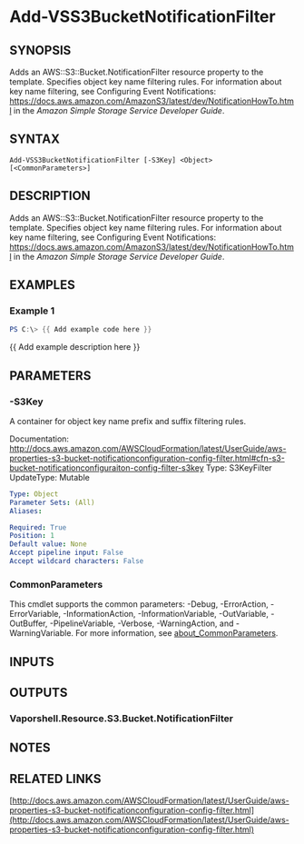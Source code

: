 # Add-VSS3BucketNotificationFilter

## SYNOPSIS
Adds an AWS::S3::Bucket.NotificationFilter resource property to the template.
Specifies object key name filtering rules.
For information about key name filtering, see Configuring Event Notifications: https://docs.aws.amazon.com/AmazonS3/latest/dev/NotificationHowTo.html in the *Amazon Simple Storage Service Developer Guide*.

## SYNTAX

```
Add-VSS3BucketNotificationFilter [-S3Key] <Object> [<CommonParameters>]
```

## DESCRIPTION
Adds an AWS::S3::Bucket.NotificationFilter resource property to the template.
Specifies object key name filtering rules.
For information about key name filtering, see Configuring Event Notifications: https://docs.aws.amazon.com/AmazonS3/latest/dev/NotificationHowTo.html in the *Amazon Simple Storage Service Developer Guide*.

## EXAMPLES

### Example 1
```powershell
PS C:\> {{ Add example code here }}
```

{{ Add example description here }}

## PARAMETERS

### -S3Key
A container for object key name prefix and suffix filtering rules.

Documentation: http://docs.aws.amazon.com/AWSCloudFormation/latest/UserGuide/aws-properties-s3-bucket-notificationconfiguration-config-filter.html#cfn-s3-bucket-notificationconfiguraiton-config-filter-s3key
Type: S3KeyFilter
UpdateType: Mutable

```yaml
Type: Object
Parameter Sets: (All)
Aliases:

Required: True
Position: 1
Default value: None
Accept pipeline input: False
Accept wildcard characters: False
```

### CommonParameters
This cmdlet supports the common parameters: -Debug, -ErrorAction, -ErrorVariable, -InformationAction, -InformationVariable, -OutVariable, -OutBuffer, -PipelineVariable, -Verbose, -WarningAction, and -WarningVariable. For more information, see [about_CommonParameters](http://go.microsoft.com/fwlink/?LinkID=113216).

## INPUTS

## OUTPUTS

### Vaporshell.Resource.S3.Bucket.NotificationFilter
## NOTES

## RELATED LINKS

[http://docs.aws.amazon.com/AWSCloudFormation/latest/UserGuide/aws-properties-s3-bucket-notificationconfiguration-config-filter.html](http://docs.aws.amazon.com/AWSCloudFormation/latest/UserGuide/aws-properties-s3-bucket-notificationconfiguration-config-filter.html)

